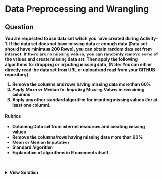 # Data Preprocessing and Wrangling

## Question 

<b>

You are requested to use data set which you have created during Activity-1. If the
data set does not have missing data or enough data (Data set should have minimum
200 Rows), you can obtain random data set from internet. If there are no missing
values, you can randomly remove some of the values and create missing data set.
Then apply the following algorithms for dropping or imputing missing data,
(Note: You can either directly read the data set from URL or upload and read from
your GITHUB repository)

<ol>
<li>Remove the columns and rows having missing data more than 60% </li>
<li>Apply Mean or Median for Imputing Missing Values in remaining columns </li>
<li>Apply any other standard algorithm for imputing missing values (for at least
one column). </li>
</ol>

<h4>Rubrics</h4>
<ul>
<li>Obtaining Data set from internet resources and creating missing values </li>
<li>Remove the columns/rows having missing data more than 60% </li>
<li>Mean or Median Imputation </li>
<li>Standard Algorithm </li>
<li>Explanation of algorithms in R comments itself </li>
</ul>

</b>
<br><br>

<details>
  <summary><b>View Solution</b></summary>
  
<h4>Dataset Used: </h4>
<b>
<a href="https://github.com/rushabhkela/Data-Science-with-R/blob/main/Part%203/dataset.csv">Dataset</a>
</b>

<h4>R Script:</h4>
<b>The code is self-explanatory and is written step-by-step with all the necessary comments. It is recommended that you view the solution only after trying the above activity on your own.
<br>
<a href="https://github.com/rushabhkela/Data-Science-with-R/blob/main/Part%203/solution.R"><b>Code</b></a>

<h4>Outputs (Dataset and Plots): <h4>
<h3>Missing dataset</h3>
<img src="outputs/missingData.png" width="100%" alt="missingData">
<br><br>
<h3>Visualising the missing values</h3>
<img src="outputs/missPlot.png" width="100%" alt="missPlot">
<br><br>
<h3>Imputed dataset</h3>
<img src="outputs/imputedDataset.png" width="100%" alt="imputedData">
<br>

</details>
